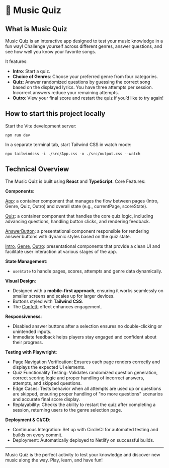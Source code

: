 # 🎵 Music Quiz

## What is Music Quiz

Music Quiz is an interactive app designed to test your music knowledge in a fun way! 
Challenge yourself across different genres, answer questions, and see how well you know your favorite songs.

It features:
- **Intro**: Start a quiz.
- **Choice of Genres**: Choose your preferred genre from four categories.
- **Quiz**: Answer randomized questions by guessing the correct song based on the displayed lyrics. You have three attempts per session. Incorrect answers reduce your remaining attempts.
- **Outro**: View your final score and restart the quiz if you’d like to try again!

## How to start this project locally
Start the Vite development server:
```shell
npm run dev
```

In a separate terminal tab, start Tailwind CSS in watch mode:
```shell
npx tailwindcss -i ./src/App.css -o ./src/output.css --watch
```

## Technical Overview

The Music Quiz is built using **React** and **TypeScript**. Core Features:

**Components**:

[App](./src/App.tsx): a container component that manages the flow between pages (Intro, Genre, Quiz, Outro) and overall state (e.g., currentPage, scoreState).

[Quiz](./src/components/Quiz.tsx): a container component that handles the core quiz logic, including advancing questions, handling button clicks, and rendering feedback.

[AnswerButton](./src/components/AnswerButton.tsx): a presentational component responsible for rendering answer buttons with dynamic styles based on the quiz state.

[Intro](./src/components/Intro.tsx), [Genre](./src/components/Genre.tsx), [Outro](./src/components/Outro.tsx): presentational components that provide a clean UI and facilitate user interaction at various stages of the app.


**State Management**:

- `useState` to handle pages, scores, attempts and genre data dynamically.

**Visual Design**:

- Designed with a **mobile-first approach**, ensuring it works seamlessly on smaller screens and scales up for larger devices.
- Buttons styled with **Tailwind CSS**.
- The [Confetti](https://github.com/alampros/react-confetti) effect enhances engagement.

**Responsiveness**:

- Disabled answer buttons after a selection ensures no double-clicking or unintended inputs.
- Immediate feedback helps players stay engaged and confident about their progress.

**Testing with Playwright**:

- Page Navigation Verification: Ensures each page renders correctly and displays the expected UI elements.
- Quiz Functionality Testing: Validates randomized question generation, correct scoring logic and proper handling of incorrect answers, attempts, and skipped questions.
- Edge Cases: Tests behavior when all attempts are used up or questions are skipped, ensuring proper handling of "no more questions" scenarios and accurate final score display.
- Replayability: Checks the ability to restart the quiz after completing a session, returning users to the genre selection page.

**Deployment & CI/CD**:

- Continuous Integration: Set up with CircleCI for automated testing and builds on every commit.
- Deployment: Automatically deployed to Netlify on successful builds.

---

Music Quiz is the perfect activity to test your knowledge and discover new music along the way. Play, learn, and have fun!

